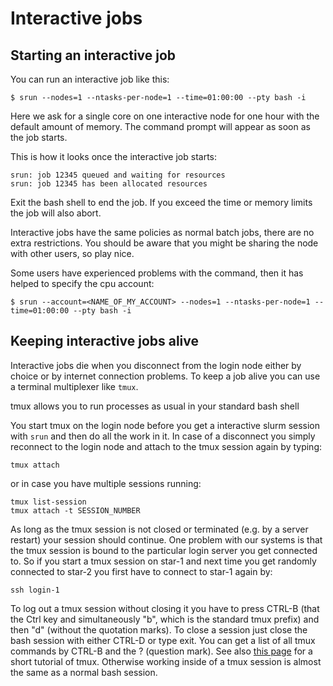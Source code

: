 # Interactive jobs

## Starting an interactive job

You can run an interactive job like this:

    $ srun --nodes=1 --ntasks-per-node=1 --time=01:00:00 --pty bash -i

Here we ask for a single core on one interactive node for one hour with
the default amount of memory. The command prompt will appear as soon as
the job starts.

This is how it looks once the interactive job starts:

    srun: job 12345 queued and waiting for resources
    srun: job 12345 has been allocated resources

Exit the bash shell to end the job. If you exceed the time or memory
limits the job will also abort.

Interactive jobs have the same policies as normal batch jobs, there are
no extra restrictions. You should be aware that you might be sharing the
node with other users, so play nice.

Some users have experienced problems with the command, then it has
helped to specify the cpu account:

    $ srun --account=<NAME_OF_MY_ACCOUNT> --nodes=1 --ntasks-per-node=1 --time=01:00:00 --pty bash -i 

## Keeping interactive jobs alive

Interactive jobs die when you disconnect from the login node either by
choice or by internet connection problems. To keep a job alive you can
use a terminal multiplexer like `tmux`.

tmux allows you to run processes as usual in your standard bash shell

You start tmux on the login node before you get a interactive slurm
session with `srun` and then do all the work in it. In case of a
disconnect you simply reconnect to the login node and attach to the tmux
session again by typing:

    tmux attach

or in case you have multiple sessions running:

    tmux list-session
    tmux attach -t SESSION_NUMBER

As long as the tmux session is not closed or terminated (e.g. by a
server restart) your session should continue. One problem with our
systems is that the tmux session is bound to the particular login server
you get connected to. So if you start a tmux session on star-1 and
next time you get randomly connected to star-2 you first have to
connect to star-1 again by:

    ssh login-1

To log out a tmux session without closing it you have to press CTRL-B
(that the Ctrl key and simultaneously "b", which is the standard tmux
prefix) and then "d" (without the quotation marks). To close a session
just close the bash session with either CTRL-D or type exit. You can get
a list of all tmux commands by CTRL-B and the ? (question mark). See
also [this
page](https://www.hamvocke.com/blog/a-quick-and-easy-guide-to-tmux/) for
a short tutorial of tmux. Otherwise working inside of a tmux session is
almost the same as a normal bash session.
